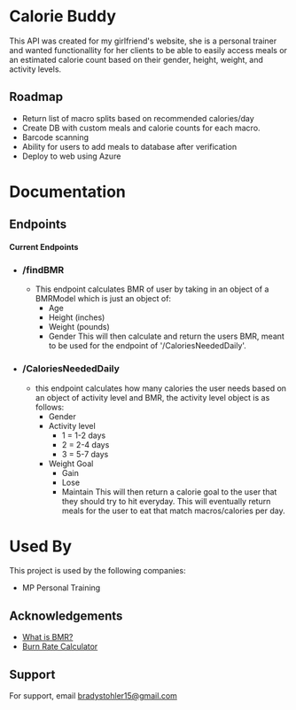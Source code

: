 
# Calorie Buddy

This API was created for my girlfriend's website, she is a personal trainer and wanted functionallity for her clients to be able to easily access meals or an estimated calorie count based on their gender, height, weight, and activity levels.

## Roadmap
- Return list of macro splits based on recommended calories/day
- Create DB with custom meals and calorie counts for each macro.
- Barcode scanning
- Ability for users to add meals to database after verification
- Deploy to web using Azure

# Documentation

## Endpoints

#### Current Endpoints
- ### /findBMR
    - This endpoint calculates BMR of user by taking in an object of a BMRModel which is just an object of:
        - Age
        - Height (inches)
        - Weight (pounds)
        - Gender
        This will then calculate and return the users BMR, meant to be used for the endpoint of '/CaloriesNeededDaily'.
- ### /CaloriesNeededDaily
    - this endpoint calculates how many calories the user needs based on an object of activity level and BMR, the activity level object is as follows:
        - Gender
        - Activity level
            - 1 = 1-2 days
            - 2 = 2-4 days
            - 3 = 5-7 days
        - Weight Goal
            - Gain
            - Lose
            - Maintain
       This will then return a calorie goal to the user that they should try to hit everyday. This will eventually return meals for the user to eat that match macros/calories per day.
# Used By

This project is used by the following companies:

- MP Personal Training


## Acknowledgements

 - [What is BMR?](https://www.active.com/fitness/calculators/bmr)
 - [Burn Rate Calculator](https://www.urmc.rochester.edu/encyclopedia/content.aspx?ContentTypeID=41&ContentID=CalorieBurnCalc&CalorieBurnCalc_Parameters=160)



## Support

For support, email bradystohler15@gmail.com

